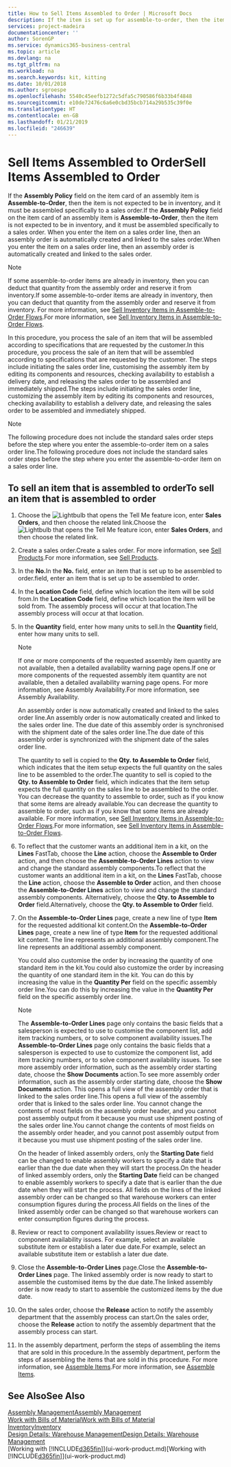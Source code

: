 ```yaml
---
title: How to Sell Items Assembled to Order | Microsoft Docs
description: If the item is set up for assemble-to-order, then the item is not expected to be in inventory, and it must be assembled specifically to a sales order. When you enter the item on a sales order line, then an assembly order is automatically created and linked to the sales order.
services: project-madeira
documentationcenter: ''
author: SorenGP
ms.service: dynamics365-business-central
ms.topic: article
ms.devlang: na
ms.tgt_pltfrm: na
ms.workload: na
ms.search.keywords: kit, kitting
ms.date: 10/01/2018
ms.author: sgroespe
ms.openlocfilehash: 5540c45eefb1272c5dfa5c790586f6b33b4f4848
ms.sourcegitcommit: e10de72476c6a6e0cbd35bcb714a29b535c39f0e
ms.translationtype: HT
ms.contentlocale: en-GB
ms.lasthandoff: 01/21/2019
ms.locfileid: "246639"
---
```

# <a name="sell-items-assembled-to-order"></a><span data-ttu-id="64e2b-104">Sell Items Assembled to Order</span><span class="sxs-lookup"><span data-stu-id="64e2b-104">Sell Items Assembled to Order</span></span>
<span data-ttu-id="64e2b-105">If the **Assembly Policy** field on the item card of an assembly item is **Assemble-to-Order**, then the item is not expected to be in inventory, and it must be assembled specifically to a sales order.</span><span class="sxs-lookup"><span data-stu-id="64e2b-105">If the **Assembly Policy** field on the item card of an assembly item is **Assemble-to-Order**, then the item is not expected to be in inventory, and it must be assembled specifically to a sales order.</span></span> <span data-ttu-id="64e2b-106">When you enter the item on a sales order line, then an assembly order is automatically created and linked to the sales order.</span><span class="sxs-lookup"><span data-stu-id="64e2b-106">When you enter the item on a sales order line, then an assembly order is automatically created and linked to the sales order.</span></span>  

> [!NOTE]  
>  <span data-ttu-id="64e2b-107">If some assemble-to-order items are already in inventory, then you can deduct that quantity from the assembly order and reserve it from inventory.</span><span class="sxs-lookup"><span data-stu-id="64e2b-107">If some assemble-to-order items are already in inventory, then you can deduct that quantity from the assembly order and reserve it from inventory.</span></span> <span data-ttu-id="64e2b-108">For more information, see [Sell Inventory Items in Assemble-to-Order Flows](assembly-how-to-sell-assemble-to-order-items-and-inventory-items-together.md).</span><span class="sxs-lookup"><span data-stu-id="64e2b-108">For more information, see [Sell Inventory Items in Assemble-to-Order Flows](assembly-how-to-sell-assemble-to-order-items-and-inventory-items-together.md).</span></span>  

<span data-ttu-id="64e2b-109">In this procedure, you process the sale of an item that will be assembled according to specifications that are requested by the customer.</span><span class="sxs-lookup"><span data-stu-id="64e2b-109">In this procedure, you process the sale of an item that will be assembled according to specifications that are requested by the customer.</span></span> <span data-ttu-id="64e2b-110">The steps include initiating the sales order line, customising the assembly item by editing its components and resources, checking availability to establish a delivery date, and releasing the sales order to be assembled and immediately shipped.</span><span class="sxs-lookup"><span data-stu-id="64e2b-110">The steps include initiating the sales order line, customizing the assembly item by editing its components and resources, checking availability to establish a delivery date, and releasing the sales order to be assembled and immediately shipped.</span></span>  

> [!NOTE]  
>  <span data-ttu-id="64e2b-111">The following procedure does not include the standard sales order steps before the step where you enter the assemble-to-order item on a sales order line.</span><span class="sxs-lookup"><span data-stu-id="64e2b-111">The following procedure does not include the standard sales order steps before the step where you enter the assemble-to-order item on a sales order line.</span></span>  

## <a name="to-sell-an-item-that-is-assembled-to-order"></a><span data-ttu-id="64e2b-112">To sell an item that is assembled to order</span><span class="sxs-lookup"><span data-stu-id="64e2b-112">To sell an item that is assembled to order</span></span>  
1.  <span data-ttu-id="64e2b-113">Choose the ![Lightbulb that opens the Tell Me feature](media/ui-search/search_small.png "Tell me what you want to do") icon, enter **Sales Orders**, and then choose the related link.</span><span class="sxs-lookup"><span data-stu-id="64e2b-113">Choose the ![Lightbulb that opens the Tell Me feature](media/ui-search/search_small.png "Tell me what you want to do") icon, enter **Sales Orders**, and then choose the related link.</span></span>  
2.  <span data-ttu-id="64e2b-114">Create a sales order.</span><span class="sxs-lookup"><span data-stu-id="64e2b-114">Create a sales order.</span></span> <span data-ttu-id="64e2b-115">For more information, see [Sell Products](sales-how-sell-products.md).</span><span class="sxs-lookup"><span data-stu-id="64e2b-115">For more information, see [Sell Products](sales-how-sell-products.md).</span></span>  
3.  <span data-ttu-id="64e2b-116">In the **No.**</span><span class="sxs-lookup"><span data-stu-id="64e2b-116">In the **No.**</span></span> <span data-ttu-id="64e2b-117">field, enter an item that is set up to be assembled to order.</span><span class="sxs-lookup"><span data-stu-id="64e2b-117">field, enter an item that is set up to be assembled to order.</span></span>  
4.  <span data-ttu-id="64e2b-118">In the **Location Code** field, define which location the item will be sold from.</span><span class="sxs-lookup"><span data-stu-id="64e2b-118">In the **Location Code** field, define which location the item will be sold from.</span></span> <span data-ttu-id="64e2b-119">The assembly process will occur at that location.</span><span class="sxs-lookup"><span data-stu-id="64e2b-119">The assembly process will occur at that location.</span></span>  
5.  <span data-ttu-id="64e2b-120">In the **Quantity** field, enter how many units to sell.</span><span class="sxs-lookup"><span data-stu-id="64e2b-120">In the **Quantity** field, enter how many units to sell.</span></span>  

    > [!NOTE]  
    >  <span data-ttu-id="64e2b-121">If one or more components of the requested assembly item quantity are not available, then a detailed availability warning page opens.</span><span class="sxs-lookup"><span data-stu-id="64e2b-121">If one or more components of the requested assembly item quantity are not available, then a detailed availability warning page opens.</span></span> <span data-ttu-id="64e2b-122">For more information, see Assembly Availability.</span><span class="sxs-lookup"><span data-stu-id="64e2b-122">For more information, see Assembly Availability.</span></span>  

    <span data-ttu-id="64e2b-123">An assembly order is now automatically created and linked to the sales order line.</span><span class="sxs-lookup"><span data-stu-id="64e2b-123">An assembly order is now automatically created and linked to the sales order line.</span></span> <span data-ttu-id="64e2b-124">The due date of this assembly order is synchronised with the shipment date of the sales order line.</span><span class="sxs-lookup"><span data-stu-id="64e2b-124">The due date of this assembly order is synchronized with the shipment date of the sales order line.</span></span>  

    <span data-ttu-id="64e2b-125">The quantity to sell is copied to the **Qty. to Assemble to Order** field, which indicates that the item setup expects the full quantity on the sales line to be assembled to the order.</span><span class="sxs-lookup"><span data-stu-id="64e2b-125">The quantity to sell is copied to the **Qty. to Assemble to Order** field, which indicates that the item setup expects the full quantity on the sales line to be assembled to the order.</span></span> <span data-ttu-id="64e2b-126">You can decrease the quantity to assemble to order, such as if you know that some items are already available.</span><span class="sxs-lookup"><span data-stu-id="64e2b-126">You can decrease the quantity to assemble to order, such as if you know that some items are already available.</span></span> <span data-ttu-id="64e2b-127">For more information, see [Sell Inventory Items in Assemble-to-Order Flows](assembly-how-to-sell-inventory-items-in-assemble-to-order-flows.md).</span><span class="sxs-lookup"><span data-stu-id="64e2b-127">For more information, see [Sell Inventory Items in Assemble-to-Order Flows](assembly-how-to-sell-inventory-items-in-assemble-to-order-flows.md).</span></span>  

6.  <span data-ttu-id="64e2b-128">To reflect that the customer wants an additional item in a kit, on the **Lines** FastTab, choose the **Line** action, choose the **Assemble to Order** action, and then choose the **Assemble-to-Order Lines** action to view and change the standard assembly components.</span><span class="sxs-lookup"><span data-stu-id="64e2b-128">To reflect that the customer wants an additional item in a kit, on the **Lines** FastTab, choose the **Line** action, choose the **Assemble to Order** action, and then choose the **Assemble-to-Order Lines** action to view and change the standard assembly components.</span></span> <span data-ttu-id="64e2b-129">Alternatively, choose the **Qty. to Assemble to Order** field.</span><span class="sxs-lookup"><span data-stu-id="64e2b-129">Alternatively, choose the **Qty. to Assemble to Order** field.</span></span>  
7.  <span data-ttu-id="64e2b-130">On the **Assemble-to-Order Lines** page, create a new line of type **Item** for the requested additional kit content.</span><span class="sxs-lookup"><span data-stu-id="64e2b-130">On the **Assemble-to-Order Lines** page, create a new line of type **Item** for the requested additional kit content.</span></span> <span data-ttu-id="64e2b-131">The line represents an additional assembly component.</span><span class="sxs-lookup"><span data-stu-id="64e2b-131">The line represents an additional assembly component.</span></span>  

    <span data-ttu-id="64e2b-132">You could also customise the order by increasing the quantity of one standard item in the kit.</span><span class="sxs-lookup"><span data-stu-id="64e2b-132">You could also customize the order by increasing the quantity of one standard item in the kit.</span></span> <span data-ttu-id="64e2b-133">You can do this by increasing the value in the **Quantity Per** field on the specific assembly order line.</span><span class="sxs-lookup"><span data-stu-id="64e2b-133">You can do this by increasing the value in the **Quantity Per** field on the specific assembly order line.</span></span>  

    > [!NOTE]  
    >  <span data-ttu-id="64e2b-134">The **Assemble-to-Order Lines** page only contains the basic fields that a salesperson is expected to use to customise the component list, add item tracking numbers, or to solve component availability issues.</span><span class="sxs-lookup"><span data-stu-id="64e2b-134">The **Assemble-to-Order Lines** page only contains the basic fields that a salesperson is expected to use to customize the component list, add item tracking numbers, or to solve component availability issues.</span></span> <span data-ttu-id="64e2b-135">To see more assembly order information, such as the assembly order starting date, choose the **Show Documents** action.</span><span class="sxs-lookup"><span data-stu-id="64e2b-135">To see more assembly order information, such as the assembly order starting date, choose the **Show Documents** action.</span></span> <span data-ttu-id="64e2b-136">This opens a full view of the assembly order that is linked to the sales order line.</span><span class="sxs-lookup"><span data-stu-id="64e2b-136">This opens a full view of the assembly order that is linked to the sales order line.</span></span> <span data-ttu-id="64e2b-137">You cannot change the contents of most fields on the assembly order header, and you cannot post assembly output from it because you must use shipment posting of the sales order line.</span><span class="sxs-lookup"><span data-stu-id="64e2b-137">You cannot change the contents of most fields on the assembly order header, and you cannot post assembly output from it because you must use shipment posting of the sales order line.</span></span>  
    >   
    >  <span data-ttu-id="64e2b-138">On the header of linked assembly orders, only the **Starting Date** field can be changed to enable assembly workers to specify a date that is earlier than the due date when they will start the process.</span><span class="sxs-lookup"><span data-stu-id="64e2b-138">On the header of linked assembly orders, only the **Starting Date** field can be changed to enable assembly workers to specify a date that is earlier than the due date when they will start the process.</span></span> <span data-ttu-id="64e2b-139">All fields on the lines of the linked assembly order can be changed so that warehouse workers can enter consumption figures during the process.</span><span class="sxs-lookup"><span data-stu-id="64e2b-139">All fields on the lines of the linked assembly order can be changed so that warehouse workers can enter consumption figures during the process.</span></span>  

8.  <span data-ttu-id="64e2b-140">Review or react to component availability issues.</span><span class="sxs-lookup"><span data-stu-id="64e2b-140">Review or react to component availability issues.</span></span> <span data-ttu-id="64e2b-141">For example, select an available substitute item or establish a later due date.</span><span class="sxs-lookup"><span data-stu-id="64e2b-141">For example, select an available substitute item or establish a later due date.</span></span>  
9. <span data-ttu-id="64e2b-142">Close the **Assemble-to-Order Lines** page.</span><span class="sxs-lookup"><span data-stu-id="64e2b-142">Close the **Assemble-to-Order Lines** page.</span></span> <span data-ttu-id="64e2b-143">The linked assembly order is now ready to start to assemble the customised items by the due date.</span><span class="sxs-lookup"><span data-stu-id="64e2b-143">The linked assembly order is now ready to start to assemble the customized items by the due date.</span></span>  
10. <span data-ttu-id="64e2b-144">On the sales order, choose the **Release** action to notify the assembly department that the assembly process can start.</span><span class="sxs-lookup"><span data-stu-id="64e2b-144">On the sales order, choose the **Release** action to notify the assembly department that the assembly process can start.</span></span>  
11. <span data-ttu-id="64e2b-145">In the assembly department, perform the steps of assembling the items that are sold in this procedure.</span><span class="sxs-lookup"><span data-stu-id="64e2b-145">In the assembly department, perform the steps of assembling the items that are sold in this procedure.</span></span> <span data-ttu-id="64e2b-146">For more information, see [Assemble Items](assembly-how-to-assemble-items.md).</span><span class="sxs-lookup"><span data-stu-id="64e2b-146">For more information, see [Assemble Items](assembly-how-to-assemble-items.md).</span></span>  

## <a name="see-also"></a><span data-ttu-id="64e2b-147">See Also</span><span class="sxs-lookup"><span data-stu-id="64e2b-147">See Also</span></span>  
[<span data-ttu-id="64e2b-148">Assembly Management</span><span class="sxs-lookup"><span data-stu-id="64e2b-148">Assembly Management</span></span>](assembly-assemble-items.md)  
[<span data-ttu-id="64e2b-149">Work with Bills of Material</span><span class="sxs-lookup"><span data-stu-id="64e2b-149">Work with Bills of Material</span></span>](inventory-how-work-BOMs.md)  
[<span data-ttu-id="64e2b-150">Inventory</span><span class="sxs-lookup"><span data-stu-id="64e2b-150">Inventory</span></span>](inventory-manage-inventory.md)  
[<span data-ttu-id="64e2b-151">Design Details: Warehouse Management</span><span class="sxs-lookup"><span data-stu-id="64e2b-151">Design Details: Warehouse Management</span></span>](design-details-warehouse-management.md)  
<span data-ttu-id="64e2b-152">[Working with [!INCLUDE[d365fin](includes/d365fin_md.md)]](ui-work-product.md)</span><span class="sxs-lookup"><span data-stu-id="64e2b-152">[Working with [!INCLUDE[d365fin](includes/d365fin_md.md)]](ui-work-product.md)</span></span>
